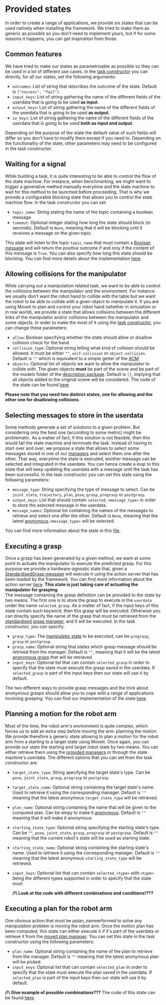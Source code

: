 # Provided states
In order to create a range of applications, we provide six states that can be used natively when installing the framework. We tried to make them as generic as possible so you don't need to implement yours, but if for some reasons it happens, you can get inspiration from those.

## Common features
We have tried to make our states as parametrisable as possible so they can be used in a lot of different use cases. In the [task constructor](./4_task_constructor.md) you can directly, for all our states, set the following arguments:
* `outcomes`: List of string that describes the outcome of the state. Default is `["success", "fail"]`.
* `input_keys`: List of string gathering the name of the different fields of the userdata that is going to be used **as input**.
* `output_keys`: List of string gathering the name of the different fields of the userdata that is going to be used **as output**.
* `io_keys`: List of string gathering the name of the different fields of the userdata that is going to be used **both as input and output**.

Depending on the purpose of the state the default value of such fields will differ so you don't have to modify them except if you need to. Depending on the functionality of the state, other parameters may need to be configured in the task constructor.

## Waiting for a signal
While building a task, it is quite interesting to be able to *control* the flow of the state machine. For instance, when benchmarking, we might want to trigger a generative method manually everytime and the state machine to wait for this method to be launched before proceeding. That is why we provide a configurable blocking state that allows you to *control* the state machine flow. In the task constructor you can set:
* `topic_name`: String stating the name of the topic containing a boolean message
* `timeout`: Optional integer stating how long the state should block (in seconds). Default is `None`, meaning that it will be blocking until it receives a message on the given topic.

This state will listen to the topic `topic_name` that must contain a [Boolean message](http://docs.ros.org/melodic/api/std_msgs/html/msg/Bool.html) and will return the *positive* outcome if and only if the content of this message is `True`. You can also specify how long this state should be blocking. You can find more details about the implementation [here](???).

## Allowing collisions for the manipulator
While carrying out a manipulation related task, we want to be able to control the collisions between the manipulator and the environment. For instance we usually don't want the robot hand to collide with the table but we want the robot to be able to collide with a given object to manipulate it. If you are using Moveit to plan and control your robot hand (whether in simulation or in real world), we provide a state that allows collisions between the different links of the manipulator and/or collisions between the manipulator and some objects. In order to make the most of it using the [task constructor](./4_task_constructor.md), you can change these parameters:
* `allow`: Boolean specifying whether the state should allow or disallow collision check for the hand
* `collision_type`: Optional string telling what kind of collision should be allowed. It must be either `""`, `self-collision` or `object-collision`. Default is `""` which is equivalent to a simple getter of the [ACM](http://docs.ros.org/kinetic/api/moveit_core/html/classcollision__detection_1_1AllowedCollisionMatrix.html).
* `objects`: Optional list of objects we want to allow the manipulator to collide with. The given objects **must** be part of the scene and be part of the *models* folder of the [description package](./description_package.md). Default is `[]`, implying that all objects added to the original scene will be considered. The code of the state can be found [here](???)

**Please note that you need two distinct states, one for allowing and the other one for disallowing collisions**.

## Selecting messages to store in the userdata
Some methods generate a set of solutions to a given problem. But considering only the best one (according to some metric) might be problematic. As a matter of fact, if this solution is not feasible, then this would fail the state machine and terminate the task. Instead of having to start over and over, we propose a state that allows to select some messages stored in one of our [managers](./managers.md) and select them one after the other. That way, everytime the state is executed, another message can be selected and integrated in the userdata. You can hence create a *loop* to this state that will keep updating the userdata with a message until the task has been successful. In the task constructor you can set this state using the following parameters:
* `message_type`: String specifying the type of message to select. Can be `joint_state`, `trajectory`, `plan`, `pose`, `grasp`, `pregrasp` or `postgrasp`.
* `output_keys`: List that should contain `selected_<message_type>` in order to store the selected message in the userdata.
* `message_names`: Optional list containing the names of the messages to retrieve and select one after the other. Default is `None`, meaning that the latest [anonymous](./messages.md) `<message_type>` will be selected.

You can find more information about the state in this [file](???).

## Executing a grasp
Once a grasp has been generated by a given method, we want at some point to actuate the manipulator to execute the predicted grasp. For this purpose we provide a hardware-agnostic state that, given a [StandardisedGrasp message](???) will execute it using the action server that has been loaded by the framework. You can find more information about the action server [here](./3_integrating_robot.md). **This state is just taking care of actuating the manipulator for grasping**. <br/>
The message containing the grasp definition can be provided to the state by two means. The first one is to store the grasp to execute in the `userdata` under the name `selected_grasp`. As a matter of fact, if the input keys of this state contain such keyword, then this grasp will be executed. Otherwise you can directly specify the name of the grasp that must be retrieved from the [standardised grasp manager](???), and it will be executed. In the task constructor, you can specify:
* `grasp_type`: The [manipulator state](???) to be executed, can be `pregrasp`, `grasp` or `postgrasp`.
* `grasp_name`: Optional string that states which grasp message should be retrived from the manager. Default is `""`, meaning that it will be the latest [anonymous grasp](./messages.md) that will be retrieved.
* `input_keys`: Optional list that can contain `selected_grasp` in order to specify that the state must execute the grasp saved in the userdata. If `selected_grasp` is part of the input keys then our state will use it by default.

The two different ways to provide grasp messages and the trick about anonymous grasps should allow you to cope with a range of applications involving grasping. You can find our implementation of the state [here](???).

## Planning a motion for the robot arm
Most of the time, the robot arm's environment is quite complex, which forces us to add an extra step before moving the arm: planning the motion. We provide therefore a generic state allowing to plan a motion for the robot arm from a starting to a target state using Moveit. Once again, you can provide our state the starting and target robot state by two means. You can either retrieve them using the [provided managers](./managers.md) or through the state machine's userdata. The different options that you can set from the task constructor are:
* `target_state_type`: String specifying the target state's type. Can be `pose`, `joint_state`, `grasp`, `pregrasp` or `postgrasp`.
* `target_state_name`: Optional string containing the target state's name. Used to retrieve it using the corresponding manager. Default is `""` meaning that the latest anonymous `target_state_type` will be retrieved.
* `plan_name`: Optional string containing the name that will be given to the computed plan. Can be empy to make it [anonymous](./messages.md). Default is `""` meaning that it will make it anonymous.
* `starting_state_type`: Optional string specifying the starting state's type. Can be `""`, `pose`, `joint_state`, `grasp`, `pregrasp` or `postgrasp`. Default is `""` meaning that the current robot's state will be used as starting state.
* `starting_state_name`: Optional string containing the starting state's name. Used to retrieve it using the corresponding manager. Default is `""` meaning that the latest anonymous `starting_state_type` will be retrieved.
* `input_keys`: Optional list that can contain `selected_<type>` with `<type>` being the different types supported in order to specify that the state must

   **/!\ Look at the code with different combinations and conditions!???**

## Executing a plan for the robot arm
One obvious action that must be pplan_nameerformed to solve any manipulation problem is moving the robot arm. Once the motion plan has been computed, this state can either execute it if it's part of the userdata or retrieve it from the [moveit plan manager](???). You can set this state in the task constructor using the following parameters:
* `plan_name`: Optional string containing the name of the plan to retrieve from the manager. Default is `""` meaning that the latest anonymous plan will be picked.
* `input_keys`: Optional list that can contain `selected_plan` in order to specify that the state must execute the plan saved in the userdata. If `selected_plan` is part of the input keys then our state will use it by default.

**/!\ Give example of possible combinations???**
The code of this state can be found [here](???).
